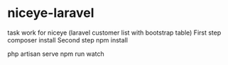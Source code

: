 # niceye-laravel
task work for niceye (laravel customer list with bootstrap table)
First step composer install
Second step npm install

php artisan serve
npm run watch
